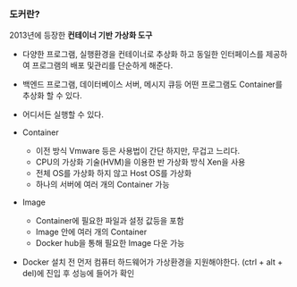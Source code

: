 ### 도커란?
2013년에 등장한 **컨테이너 기반 가상화 도구**
- 다양한 프로그램, 실행환경을 컨테이너로 추상화 하고 동일한 인터페이스를 제공하여 프로그램의 배포 및관리를 단순하게 해준다.
- 백엔드 프로그램, 데이터베이스 서버, 메시지 큐등 어떤 프로그램도 Container를 추상화 할 수 있다. 
- 어디서든 실행할 수 있다.


- Container 
	- 이전 방식 Vmware 등은 사용법이 간단 하지만, 무겁고 느리다.
	- CPU의 가상화 기술(HVM)을 이용한 반 가상화 방식 Xen을 사용
	- 전체 OS를 가상화 하지 않고 Host OS를 가상화
	- 하나의 서버에 여러 개의 Container 가능

- Image
	- Container에 필요한 파일과 설정 값등을 포함
	- Image 안에 여러 개의 Container
	- Docker hub을 통해 필요한 Image 다운 가능 


- Docker 설치 전
	먼저 컴퓨터 하드웨어가 가상환경을 지원해야한다.
	(ctrl + alt + del)에 진입 후 성능에 들어가 확인 


